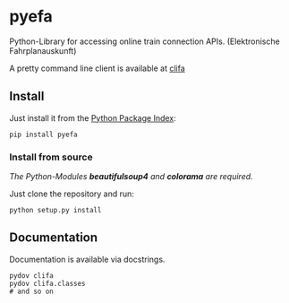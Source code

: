 pyefa
=====

Python-Library for accessing online train connection APIs. (Elektronische Fahrplanauskunft)

A pretty command line client is available at [clifa](https://github.com/NoMoKeTo/clifa)

## Install

Just install it from the [Python Package Index](https://pypi.python.org/pypi/pyefa):

```
pip install pyefa
```

### Install from source

*The Python-Modules __beautifulsoup4__ and __colorama__ are required.*

Just clone the repository and run:

```
python setup.py install
```

## Documentation

Documentation is available via docstrings.

```
pydov clifa
pydov clifa.classes
# and so on
```
